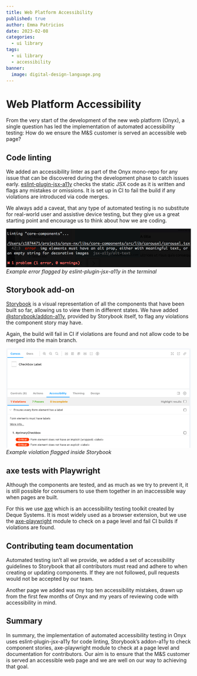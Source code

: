 ```yaml
---
title: Web Platform Accessibility
published: true
author: Emma Patricios
date: 2023-02-08
categories:
  - ui library
tags:
  - ui library
  - accessibility
banner:
  image: digital-design-language.png
---
```


# Web Platform Accessibility

From the very start of the development of the new web platform (Onyx), a single question has led the implementation of automated accessibility testing: How do we ensure the M&S customer is served an accessible web page?

## Code linting

We added an accessibility linter as part of the Onyx mono-repo for any issue that can be discovered during the development phase to catch issues early. [eslint-plugin-jsx-a11y](https://github.com/jsx-eslint/eslint-plugin-jsx-a11y) checks the static JSX code as it is written and flags any mistakes or omissions. It is set up in CI to fail the build if any violations are introduced via code merges.

We always add a caveat, that any type of automated testing is no substitute for real-world user and assistive device testing, but they give us a great starting point and encourage us to think about how we are coding.

![image](/assets/img/2023-03-08-linting.png)
_Example error flagged by eslint-plugin-jsx-a11y in the terminal_

## Storybook add-on

[Storybook](https://dev-core-components.azurewebsites.net/) is a visual representation of all the components that have been built so far, allowing us to view them in different states. We have added [@storybook/addon-a11y](https://github.com/storybookjs/storybook/tree/main/addons/a11y), provided by Storybook itself, to flag any violations the component story may have.

Again, the build will fail in CI if violations are found and not allow code to be merged into the main branch.

![image](/assets/img/2023-03-08-storybook.png)
_Example violation flagged inside Storybook_

## axe tests with Playwright

Although the components are tested, and as much as we try to prevent it, it is still possible for consumers to use them together in an inaccessible way when pages are built.

For this we use [axe](https://www.deque.com/axe/) which is an accessibility testing toolkit created by Deque Systems. It is most widely used as a browser extension, but we use the [axe-playwright](https://github.com/abhinaba-ghosh/axe-playwright) module to check on a page level and fail CI builds if violations are found.

## Contributing team documentation

Automated testing isn’t all we provide, we added a set of accessibility guidelines to Storybook that all contributors must read and adhere to when creating or updating components. If they are not followed, pull requests would not be accepted by our team.

Another page we added was my top ten accessibility mistakes, drawn up from the first few months of Onyx and my years of reviewing code with accessibility in mind.

## Summary

In summary, the implementation of automated accessibility testing in Onyx uses eslint-plugin-jsx-a11y for code linting, Storybook’s addon-a11y to check component stories, axe-playwright module to check at a page level and documentation for contributors. Our aim is to ensure that the M&S customer is served an accessible web page and we are well on our way to achieving that goal.
